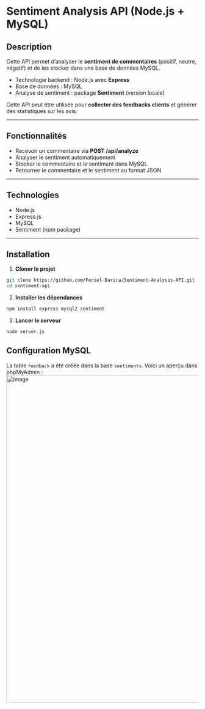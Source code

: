 # Sentiment Analysis API (Node.js + MySQL)

## Description
Cette API permet d’analyser le **sentiment de commentaires** (positif, neutre, négatif) et de les stocker dans une base de données MySQL.  
- Technologie backend : Node.js avec **Express**  
- Base de données : MySQL  
- Analyse de sentiment : package **Sentiment** (version locale)  

Cette API peut être utilisée pour **collecter des feedbacks clients** et générer des statistiques sur les avis.  

---

## Fonctionnalités
- Recevoir un commentaire via **POST /api/analyze**  
- Analyser le sentiment automatiquement  
- Stocker le commentaire et le sentiment dans MySQL  
- Retourner le commentaire et le sentiment au format JSON  

---

## Technologies
- Node.js  
- Express.js  
- MySQL  
- Sentiment (npm package)  

---

## Installation

1. **Cloner le projet**
```bash
git clone https://github.com/Feriel-Barira/Sentiment-Analysis-API.git
cd sentiment-api
```
2. **Installer les dépendances**
```bash
npm install express mysql2 sentiment
```
3. **Lancer le serveur**
```bash
node server.js
```
## Configuration MySQL
La table `feedback` a été créée dans la base `sentiments`. Voici un aperçu dans phpMyAdmin :
<img width="1290" height="857" alt="image" src="https://github.com/user-attachments/assets/ebc22f5f-e083-475c-85dc-32bbdb487f0a" />

